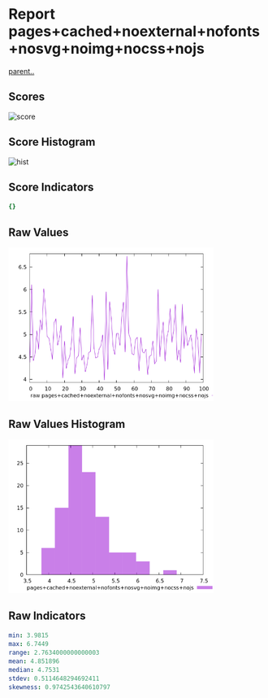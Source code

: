 # Report pages+cached+noexternal+nofonts+nosvg+noimg+nocss+nojs

[parent..](./..)  


## Scores

![score](./score.png)  

## Score Histogram

![hist](./hist.png)  

## Score Indicators

```yaml
{}

```

## Raw Values

![raw](./raw.png)  

## Raw Values Histogram

![raw hist](./raw_hist.png)  

## Raw Indicators

```yaml
min: 3.9815
max: 6.7449
range: 2.7634000000000003
mean: 4.851896
median: 4.7531
stdev: 0.5114648294692411
skewness: 0.9742543640610797

```

<style>
  img {
    max-width: 80%;
  }
</style>
      
